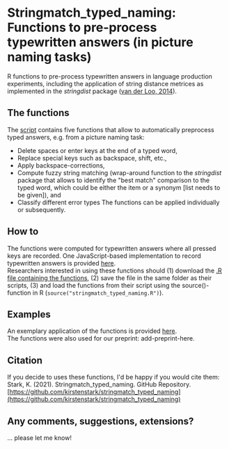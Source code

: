 # Stringmatch_typed_naming: Functions to pre-process typewritten answers (in picture naming tasks)

R functions to pre-process typewritten answers in language production experiments, including the application of string distance metrices as implemented in the *stringdist* package ([van der Loo, 2014](https://journal.r-project.org/archive/2014/RJ-2014-011/index.html)). 

## The functions
The [script](https://github.com/kirstenstark/stringmatch_typed_naming/blob/main/stringmatch_typed_naming.R) contains five functions that allow to automatically preprocess typed answers, e.g. from a picture naming task: 
- Delete spaces or enter keys at the end of a typed word,
- Replace special keys such as backspace, shift, etc., 
- Apply backspace-corrections,
- Compute fuzzy string matching (wrap-around function to the *stringdist* package that allows to identify the "best match" comparison to the typed word, which could be either the item or a synonym [list needs to be given]), and 
- Classify different error types
The functions can be applied individually or subsequently. 

## How to
The functions were computed for typewritten answers where all pressed keys are recorded. One JavaScript-based implementation to record typewritten answers is provided [here](https://github.com/kirstenstark/typing_RTs_JS).  
Researchers interested in using these functions should (1) download the [.R file containing the functions](https://github.com/kirstenstark/stringmatch_typed_naming/blob/main/stringmatch_typed_naming.R), (2) save the file in the same folder as their scripts, (3) and load the functions from their script using the source()-function in R (`source("stringmatch_typed_naming.R")`). 

## Examples
An exemplary application of the functions is provided [here](https://github.com/kirstenstark/stringmatch_typed_naming/tree/main/example).  
The functions were also used for our preprint: add-preprint-here.

## Citation
If you decide to uses these functions, I'd be happy if you would cite them: 
Stark, K. (2021). Stringmatch_typed_naming. GitHub Repository. [https://github.com/kirstenstark/stringmatch_typed_naming](https://github.com/kirstenstark/stringmatch_typed_naming)

## Any comments, suggestions, extensions?
... please let me know!
